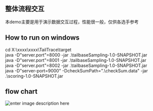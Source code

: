 ## 整体流程交互
本demo主要是用于演示数据交互过程，性能很一般，仅供各选手参考

## How to run on windows
cd X:\xxxx\xxxx\TailTrace\target  
java -D"server.port"=8000 -jar .\tailbaseSampling-1.0-SNAPSHOT.jar  
java -D"server.port"=8001 -jar .\tailbaseSampling-1.0-SNAPSHOT.jar  
java -D"server.port"=8002 -jar .\tailbaseSampling-1.0-SNAPSHOT.jar  
java -D"server-port=9000" -DcheckSumPath=".\checkSum.data" -jar .\scoring-1.0-SNAPSHOT.jar  

## flow chart
![enter image description here](https://tianchi-public.oss-cn-hangzhou.aliyuncs.com/public/files/forum/158937741003137571589377409737.png)
